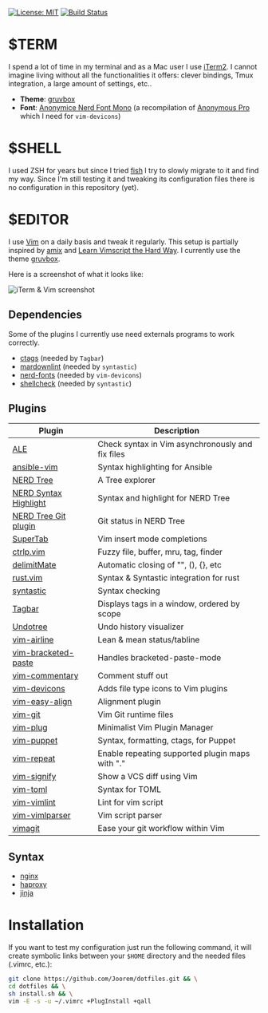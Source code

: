 [![License: MIT](https://img.shields.io/badge/License-MIT-green.svg)](https://opensource.org/licenses/MIT)
[![Build Status](https://travis-ci.org/Joorem/dotfiles.svg?branch=master)](https://travis-ci.org/Joorem/dotfiles)

# $TERM

I spend a lot of time in my terminal and as a Mac user I use [iTerm2][29]. I cannot imagine living without all the functionalities it offers: clever bindings, Tmux integration, a large amount of settings, etc..

* **Theme**: [gruvbox][40]
* **Font**: [Anonymice Nerd Font Mono][41] (a recompilation of [Anonymous Pro][42] which I need for `vim-devicons`)

# $SHELL

I used ZSH for years but since I tried [fish][43] I try to slowly migrate to it and find my way. Since I'm still testing it and tweaking its configuration files there is no configuration in this repository (yet).

# $EDITOR

I use [Vim][8] on a daily basis and tweak it regularly. This setup is partially inspired by [amix][5] and [Learn Vimscript the Hard Way][12]. I currently use the theme [gruvbox][4].

Here is a screenshot of what it looks like:

![iTerm & Vim screenshot](https://github.com/Joorem/dotfiles/wiki/img/iterm-vim-gruvbox.png)

## Dependencies
Some of the plugins I currently use need externals programs to work correctly.

* [ctags][39] (needed by `Tagbar`)
* [mardownlint][38] (needed by `syntastic`)
* [nerd-fonts][33] (needed by `vim-devicons`)
* [shellcheck][34] (needed by `syntastic`)

## Plugins

| Plugin                      | Description                                      |
| --------------------------- | ------------------------------------------------ |
| [ALE][15]                   | Check syntax in Vim asynchronously and fix files |
| [ansible-vim][25]           | Syntax highlighting for Ansible                  |
| [NERD Tree][2]              | A Tree explorer                                  |
| [NERD Syntax Highlight][36] | Syntax and highlight for NERD Tree               |
| [NERD Tree Git plugin][20]  | Git status in NERD Tree                          |
| [SuperTab][16]              | Vim insert mode completions                      |
| [ctrlp.vim][11]             | Fuzzy file, buffer, mru, tag, finder             |
| [delimitMate][19]           | Automatic closing of "", (), {}, etc             |
| [rust.vim][26]              | Syntax & Syntastic integration for rust          |
| [syntastic][32]             | Syntax checking                                  |
| [Tagbar][22]                | Displays tags in a window, ordered by scope      |
| [Undotree][24]              | Undo history visualizer                          |
| [vim-airline][1]            | Lean & mean status/tabline                       |
| [vim-bracketed-paste][13]   | Handles bracketed-paste-mode                     |
| [vim-commentary][28]        | Comment stuff out                                |
| [vim-devicons][37]          | Adds file type icons to Vim plugins              |
| [vim-easy-align][3]         | Alignment plugin                                 |
| [vim-git][30]               | Vim Git runtime files                            |
| [vim-plug][6]               | Minimalist Vim Plugin Manager                    |
| [vim-puppet][14]            | Syntax, formatting, ctags, for Puppet            |
| [vim-repeat][30]            | Enable repeating supported plugin maps with "."  |
| [vim-signify][23]           | Show a VCS diff using Vim                        |
| [vim-toml][35]              | Syntax for TOML                                  |
| [vim-vimlint][27]           | Lint for vim script                              |
| [vim-vimlparser][31]        | Vim script parser                                |
| [vimagit][21]               | Ease your git workflow within Vim                |

## Syntax

* [nginx][10]
* [haproxy][17]
* [jinja][18]

# Installation

If you want to test my configuration just run the following command, it will create symbolic links between your `$HOME` directory and the needed files (.vimrc, etc.):

```sh
git clone https://github.com/Joorem/dotfiles.git && \
cd dotfiles && \
sh install.sh && \
vim -E -s -u ~/.vimrc +PlugInstall +qall
```

[1]:https://github.com/vim-airline/vim-airline
[2]:https://github.com/scrooloose/nerdtree
[3]:https://github.com/junegunn/vim-easy-align
[4]:https://github.com/morhetz/gruvbox
[5]:https://github.com/amix/vimrc
[6]:https://github.com/junegunn/vim-plug
[8]:https://vim.sourceforge.io
[9]:https://github.com/olivierverdier/zsh-git-prompt
[10]:http://hg.nginx.org/nginx/raw-file/tip/contrib/vim/syntax/nginx.vim
[11]:https://github.com/ctrlpvim/ctrlp.vim
[12]:http://learnvimscriptthehardway.stevelosh.com
[13]:https://github.com/ConradIrwin/vim-bracketed-paste
[14]:https://github.com/rodjek/vim-puppet
[15]:https://github.com/w0rp/ale
[16]:https://github.com/ervandew/supertab
[17]:https://github.com/haproxy/haproxy/blob/master/contrib/syntax-highlight/haproxy.vim
[18]:https://www.vim.org/scripts/script.php?script_id=1856
[19]:https://github.com/Raimondi/delimitMate
[20]:https://github.com/Xuyuanp/nerdtree-git-plugin
[21]:https://github.com/jreybert/vimagit
[22]:https://github.com/majutsushi/tagbar
[23]:https://github.com/junegunn/vim-easy-align
[24]:https://github.com/mbbill/undotree
[25]:https://github.com/pearofducks/ansible-vim
[26]:https://github.com/rust-lang/rust.vim
[27]:https://github.com/syngan/vim-vimlint
[28]:https://github.com/tpope/vim-commentary
[29]:https://www.iterm2.com
[30]:https://github.com/tpope/vim-repeat
[31]:https://github.com/vim-jp/vim-vimlparser
[32]:https://github.com/vim-syntastic/syntastic
[33]:https://github.com/ryanoasis/nerd-fonts
[34]:https://github.com/koalaman/shellcheck
[35]:https://github.com/cespare/vim-toml
[36]:https://github.com/tiagofumo/vim-nerdtree-syntax-highlight
[37]:https://github.com/ryanoasis/vim-devicons
[38]:https://github.com/markdownlint/markdownlint
[39]:https://github.com/universal-ctags/ctags
[40]:https://github.com/morhetz/gruvbox-contrib/tree/master/iterm2
[41]:https://github.com/ryanoasis/nerd-fonts/blob/master/patched-fonts/AnonymousPro/complete/Anonymice%20Nerd%20Font%20Complete%20Mono.ttf
[42]:https://www.marksimonson.com/fonts/view/anonymous-pro
[43]:https://fishshell.com

